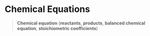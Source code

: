 # Chemical Equations

> **Chemical equation** (**reactants**, **products**, **balanced chemical equation**, **stoichiometric coefficients**)
